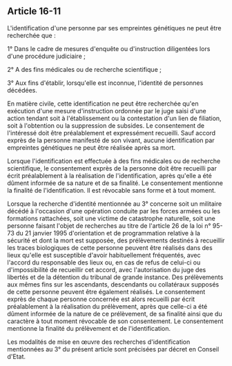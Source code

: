 Article 16-11
----
L'identification d'une personne par ses empreintes génétiques ne peut être
recherchée que :

1° Dans le cadre de mesures d'enquête ou d'instruction diligentées lors d'une
procédure judiciaire ;

2° A des fins médicales ou de recherche scientifique ;

3° Aux fins d'établir, lorsqu'elle est inconnue, l'identité de personnes
décédées.

En matière civile, cette identification ne peut être recherchée qu'en exécution
d'une mesure d'instruction ordonnée par le juge saisi d'une action tendant soit
à l'établissement ou la contestation d'un lien de filiation, soit à l'obtention
ou la suppression de subsides. Le consentement de l'intéressé doit être
préalablement et expressément recueilli. Sauf accord exprès de la personne
manifesté de son vivant, aucune identification par empreintes génétiques ne peut
être réalisée après sa mort.

Lorsque l'identification est effectuée à des fins médicales ou de recherche
scientifique, le consentement exprès de la personne doit être recueilli par
écrit préalablement à la réalisation de l'identification, après qu'elle a été
dûment informée de sa nature et de sa finalité. Le consentement mentionne la
finalité de l'identification. Il est révocable sans forme et à tout moment.

Lorsque la recherche d'identité mentionnée au 3° concerne soit un militaire
décédé à l'occasion d'une opération conduite par les forces armées ou les
formations rattachées, soit une victime de catastrophe naturelle, soit une
personne faisant l'objet de recherches au titre de l'article 26 de la loi n°
95-73 du 21 janvier 1995 d'orientation et de programmation relative à la
sécurité et dont la mort est supposée, des prélèvements destinés à recueillir
les traces biologiques de cette personne peuvent être réalisés dans des lieux
qu'elle est susceptible d'avoir habituellement fréquentés, avec l'accord du
responsable des lieux ou, en cas de refus de celui-ci ou d'impossibilité de
recueillir cet accord, avec l'autorisation du juge des libertés et de la
détention du tribunal de grande instance. Des prélèvements aux mêmes fins sur
les ascendants, descendants ou collatéraux supposés de cette personne peuvent
être également réalisés. Le consentement exprès de chaque personne concernée est
alors recueilli par écrit préalablement à la réalisation du prélèvement, après
que celle-ci a été dûment informée de la nature de ce prélèvement, de sa
finalité ainsi que du caractère à tout moment révocable de son consentement. Le
consentement mentionne la finalité du prélèvement et de l'identification.

Les modalités de mise en œuvre des recherches d'identification mentionnées au 3°
du présent article sont précisées par décret en Conseil d'Etat.

